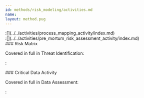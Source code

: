 ```yaml
---
id: methods/risk_modeling/activities.md
name: 
layout: method.pug
---
```


<div class="boxtext">
:[](../../activities/process_mapping_activity/index.md)
</div>

<div class="boxtext">
:[](../../activities/pre_mortum_risk_assessment_activity/index.md)
</div>

<div class="boxtext">
### Risk Matrix 

Covered in full in Threat Identification:

:[](../../activities/risk_matrix/approach.md)
</div>

<div class="boxtext">
### Critical Data Activity

Covered in full in Data Assessment:

:[](../../activities/sensitive_data/approach.md)
</div>



